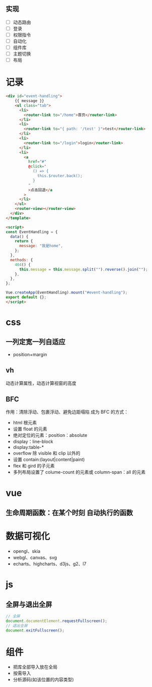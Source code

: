 ## 实现

- [ ] 动态路由
- [ ] 登录
- [ ] 权限指令
- [ ] 自动化
- [ ] 组件库
- [ ] 主题切换
- [ ] 布局

# 记录

```html
<div id="event-handling">
    {{ message }}
    <ul class="tab">
      <li>
        <router-link to="/home">首页</router-link>
      </li>
      <li>
        <router-link to="{ path: '/test' }">test</router-link>
      </li>
      <li>
        <router-link to="/login">login</router-link>
      </li>
      <li>
        <a
          href="#"
          @click="
            () => {
              this.$router.back();
            }
          "
          >点击回退</a
        >
      </li>
    </ul>
    <router-view></router-view>
  </div>
</template>

<script>
const EventHandling = {
  data() {
    return {
      message: "我是home",
    };
  },
  methods: {
    404() {
      this.message = this.message.split("").reverse().join("");
    },
  },
};

Vue.createApp(EventHandling).mount("#event-handling");
export default {};
</script>
```

# css

## 一列定宽一列自适应

- position+margin

## vh

动态计算属性，动态计算视窗的高度

## BFC

作用：清除浮动、包裹浮动、避免边距塌陷
成为 BFC 的方式：

- html 根元素
- 设置 float 的元素
- 绝对定位的元素：position：absolute
- display：line-block
- display:table-\*
- overflow 除 visible 和 clip 以外的
- 设置 contain:(layout|content|paint)
- flex 和 gird 的子元素
- 多列布局设置了 colume-count 的元素或 column-span：all 的元素

# vue

## 生命周期函数：在**某个时刻** **自动执行**的函数

# 数据可视化

- opengl、skia
- webgl、canvas、svg
- echarts、highcharts、d3js、g2、l7

# js

## 全屏与退出全屏

```js
// 全屏
document.documentElement.requestFullscreen();
// 退出全屏
document.exitFullscreen();
```

# 组件

- 把库全部导入放在全局
- 按需导入
- 分析源码(如该位置的内容类型)
